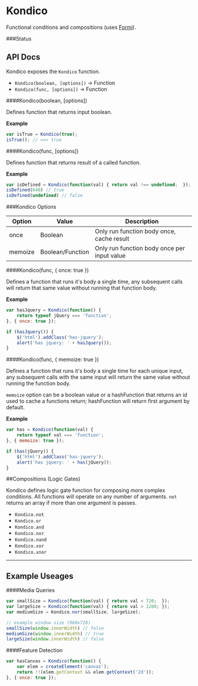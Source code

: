 Kondico
=== 

Functional conditions and compositions (uses [Formi](https://github.com/krambuhl/Formi)).

###Status


API Docs
---

Kondico exposes the `Kondico` function.

- `Kondico(boolean, [options])` -> Function
- `Kondico(func, [options])` -> Function


####Kondico(boolean, [options])

Defines function that returns input boolean.

__Example__

```js
var isTrue = Kondico(true);
isTrue(); // ==> true
```

####Kondico(func, [options])

Defines function that returns result of a called function.

__Example__

```js
var isDefined = Kondico(function(val) { return val !== undefined;  }); 
isDefined(640) // true
isDefined(undefined) // false
```

###Kondico Options

Option | Value | Description
--- | --- | ---
once | Boolean | Only run function body once, cache result
memoize | Boolean/Function | Only run function body once per input value

####Kondico(func, { once: true })

Defines a function that runs it's body a single time, any subsequent calls will return that same value without running that function body.

__Example__

```js
var hasJquery = Kondico(function() {
    return typeof jQuery === 'function';
}, { once: true });

if (hasJquery()) {
    $('html').addClass('has-jquery');
    alert('has jquery: ' + hasJquery());
}
```

####Kondico(func, { memoize: true })

Defines a function that runs it's body a single time for each unique input, any subsequent calls with the same input will return the same value without running the function body.  

`memoize` option can be a boolean value or a hashFunction that returns an id used to cache a functions return; hashFunction will return first argument by default.

__Example__

```js
var has = Kondico(function(val) {
    return typeof val === 'function';
}, { memoize: true });

if (has(jQuery)) {
    $('html').addClass('has-jquery');
    alert('has jquery: ' + has(jQuery));
}
```

##Compositions (Logic Gates)

Kondico defines logic gate function for composing more complex conditions.  All functions will operate on any number of arguments.  `not` returns an array if more than one argument is passes.

- `Kondico.not`
- `Kondico.or`
- `Kondico.and`
- `Kondico.nor`
- `Kondico.nand`
- `Kondico.xor`
- `Kondico.xnor`


---

Example Useages
---

####Media Queries
```js
var smallSize = Kondico(function(val) { return val < 720;  }); 
var largeSize = Kondico(function(val) { return val > 1280; });
var mediumSize = Kondico.nor(smallSize, largeSize);

// example window size (960x720)
smallSize(window.innerWidth) // false
mediumSize(window.innerWidth) // true
largeSize(window.innerWidth) // false
```

####Feature Detection
```js
var hasCanvas = Kondico(function() {
    var elem = createElement('canvas');
    return !!(elem.getContext && elem.getContext('2d'));
}, { once: true }); 
```

